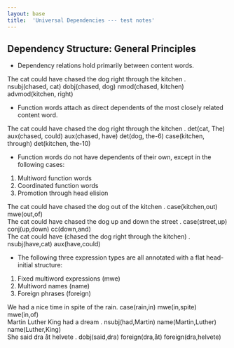 ```yaml
---
layout: base
title:  'Universal Dependencies --- test notes'
---
```


## Dependency Structure: General Principles

- Dependency relations hold primarily between content words.

<div class="sd-parse">
The cat could have chased the dog right through the kitchen .
nsubj(chased, cat)
dobj(chased, dog)
nmod(chased, kitchen)
advmod(kitchen, right)
</div>


- Function words attach as direct dependents of the most closely related content word.

<div class="sd-parse">
The cat could have chased the dog right through the kitchen .
det(cat, The)
aux(chased, could)
aux(chased, have)
det(dog, the-6)
case(kitchen, through)
det(kitchen, the-10)
</div>


- Function words do not have dependents of their own, except in the following cases:
 1. Multiword function words
 2. Coordinated function words
 3. Promotion through head elision
  
<div class="sd-parse">
The cat could have chased the dog out of the kitchen .
case(kitchen,out)
mwe(out,of)
</div>

<div class="sd-parse">
The cat could have chased the dog up and down the street .
case(street,up)
conj(up,down)
cc(down,and)
</div>

<div class="sd-parse">
The cat could have (chased the dog right through the kitchen) .
nsubj(have,cat)
aux(have,could)
</div>

- The following three expression types are all annotated with a flat head-initial structure:
 1. Fixed multiword expressions (mwe)
 2. Multiword names (name)
 3. Foreign phrases (foreign)

 <div class="sd-parse">
We had a nice time in spite of the rain. 
case(rain,in)
mwe(in,spite)
mwe(in,of)
</div>

<div class="sd-parse">
Martin Luther King had a dream .
nsubj(had,Martin)
name(Martin,Luther)
name(Luther,King)
</div>

<div class="sd-parse">
She said dra åt helvete .
dobj(said,dra)
foreign(dra,åt)
foreign(dra,helvete)
</div>

